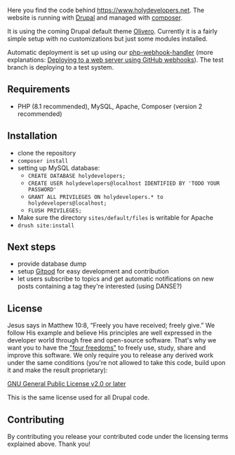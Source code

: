 Here you find the code behind https://www.holydevelopers.net. The website is running with [Drupal][Drupal.org] and managed with [composer][Drupal with composer].

It is using the coming Drupal default theme [Olivero][Olivero]. Currently it is a fairly simple setup with no customizations but just some modules installed.

Automatic deployment is set up using our [php-webhook-handler][php-webhook-handler] (more explanations: [Deploying to a web server using GitHub webhooks][deploying]). The test branch is deploying to a test system.

## Requirements
* PHP (8.1 recommended), MySQL, Apache, Composer (version 2 recommended)

## Installation
* clone the repository
* `composer install`
* setting up MySQL database:
  * `CREATE DATABASE holydevelopers;`
  * `CREATE USER holydevelopers@localhost IDENTIFIED BY 'TODO YOUR PASSWORD'`
  * `GRANT ALL PRIVILEGES ON holydevelopers.* to holydevelopers@localhost;`
  * `FLUSH PRIVILEGES;`
* Make sure the directory `sites/default/files` is writable for Apache
* `drush site:install`

## Next steps
* provide database dump
* setup [Gitpod][Gitpod] for easy development and contribution
* let users subscribe to topics and get automatic notifications on new posts containing a tag they're interested (using DANSE?)

## License
Jesus says in Matthew 10:8, “Freely you have received; freely give.”
We follow His example and believe His principles are well expressed in the developer world through free and open-source software.
That's why we want you to have the ["four freedoms"](https://fsfe.org/freesoftware/) to freely use, study, share and improve this software.
We only require you to release any derived work under the same conditions (you're not allowed to take this code, build upon it and make the result proprietary):

[GNU General Public License v2.0 or later](LICENSE.txt)

This is the same license used for all Drupal code.

## Contributing

By contributing you release your contributed code under the licensing terms explained above. Thank you!

[Drupal.org]: https://www.drupal.org
[Drupal with composer]: https://www.drupal.org/docs/develop/using-composer
[Olivero]: https://www.drupal.org/docs/core-modules-and-themes/core-themes/olivero
[php-webhook-handler]: https://github.com/HolyDevelopers/php-webhook-handler
[deploying]: https://www.holydevelopers.net/deploying-to-a-web-server-using-github-webhooks
[DANSE]: https://www.drupal.org/project/danse
[Gitpod]: https://www.gitpod.io/
